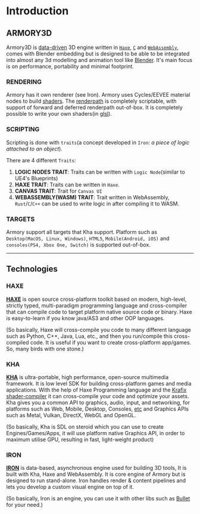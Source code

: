 # Introduction

## ARMORY3D

Armory3D is [data-driven](https://en.wikipedia.org/wiki/Data-driven_programming) 3D engine written in [`Haxe`](https://en.wikipedia.org/wiki/Haxe), [`C`](https://en.wikipedia.org/wiki/C_(programming_language)) and [`WebAssembly`](https://en.wikipedia.org/wiki/WebAssembly), comes with Blender embedding but is designed to be able to be integrated into almost any 3d modelling and animation tool like [Blender](https://en.wikipedia.org/wiki/Blender_(software)). It's main focus is on performance, portability and minimal footprint.

### RENDERING
Armory has it own renderer (see Iron). Armory uses Cycles/EEVEE material nodes to build [shaders](https://en.wikipedia.org/wiki/Shader). The [renderpath](https://en.wikipedia.org/wiki/Graphics_pipeline) is completely scriptable, with support of forward and deferred renderpath out-of-box. It is completely possible to write your own shaders(in [glsl](https://en.wikipedia.org/wiki/OpenGL_Shading_Language)).

### SCRIPTING
Scripting is done with `traits`(a concept developed in `Iron`: *a piece of logic attached to an object*).

There are 4 different `Traits`:
1. **LOGIC NODES TRAIT**: Traits can be written with `Logic Node`(similar to UE4's Blueprints)
2. **HAXE TRAIT**: Traits can be written in `Haxe`.
3. **CANVAS TRAIT**: Trait for `Canvas UI`
4. **WEBASSEMBLY(WASM) TRAIT**: Trait written in WebAssembly, `Rust`/`C`/`C++` can be used to write logic in after compiling it to WASM.

### TARGETS
Armory support all targets that Kha support. Platform such as `Desktop(MacOS, Linux, Windows)`, `HTML5`, `Mobile(Android, iOS)` and `consoles(PS4, Xbox One, Switch)` is supported out-of-box.

---

## Technologies

### HAXE

[**HAXE**](https://haxe.org/) is open source cross-platform toolkit based on modern, high-level, strictly typed, multi-paradigm programming language and cross-compiler that can compile code to target platform native source code or binary. Haxe is easy-to-learn if you know java/AS3 and other OOP languages.

(So basically, Haxe will cross-compile you code to many different language such as Python, C++, Java, Lua, etc., and then you run/compile this cross-compiled code. It is useful if you want to create cross-platform app/games. So, many birds with one stone.)


### KHA

[**KHA**](http://kha.tech/) is ultra-portable, high performance, open-source multimedia framework. It is low level SDK for building cross-platform games and media applications. With the help of Haxe Programming language and the [Krafix shader-compiler](https://github.com/Kode/krafix) it can cross-compile your code and optimize your assets. Kha gives you a common API to graphics, audio, input, and networking, for platforms such as Web, Mobile, Desktop, Consoles, [etc](https://github.com/Kode/Kha/wiki/Features#supported-platforms) and Graphics APIs such as Metal, Vulkan, DirectX, WebGL and OpenGL.

(So basically, Kha is SDL on steroid which you can use to create Engines/Games/Apps, it will use platform native Graphics API, in order to maximum utilise GPU, resulting in fast, light-weight product)


### IRON

[**IRON**](https://github.com/armory3d/iron) is data-based, asynchronous engine used for building 3D tools, It is built with Kha, Haxe and WebAssembly. It is core engine of Armory but is designed to run stand-alone. Iron handles render & content pipelines and lets you develop a custom visual engine on top of it.

(So basically, Iron is an engine, you can use it with other libs such as [Bullet](https://pybullet.org/wordpress/) for your need.)
